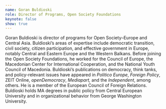 ```yaml
---
name: Goran Buldioski
role: Director of Programs, Open Society Foundations
keynote: false
show: true
---
```


Goran Buldioski is director of programs for Open Society–Europe and Central Asia.
Buldioski’s areas of expertise include democratic transition, civil society, citizen participation, and effective government in Europe, notably Central and Eastern Europe and the Western Balkans. Before joining the Open Society Foundations, he worked for the Council of Europe, the Macedonian Center for International Cooperation, and the National Youth Council of Macedonia. Buldioski’s publications on democracy, think tanks, and policy-relevant issues have appeared in _Politico Europe_, _Foreign Policy_, ZEIT Online, _openDemocracy_, _Mediapart,_ and the _Independent_, among others. He is a member of the European Council of Foreign Relations.
Buldioski holds MA degrees in public policy from Central European University and in organizational behavior from George Washington University.